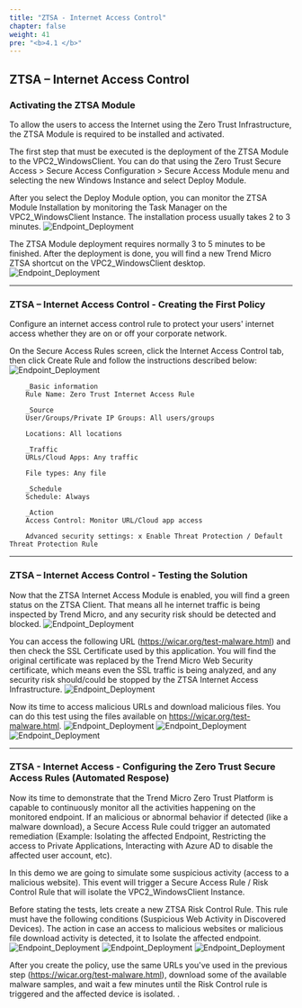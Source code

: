 ```yaml
---
title: "ZTSA - Internet Access Control"
chapter: false
weight: 41
pre: "<b>4.1 </b>"
---
```

## ZTSA – Internet Access Control 

### Activating the ZTSA Module
To allow the users to access the Internet using the Zero Trust Infrastructure, the ZTSA Module is required to be installed and activated. 

The first step that must be executed is the deployment of the ZTSA Module to the VPC2_WindowsClient. You can do that using the Zero Trust Secure Access > Secure Access Configuration > Secure Access Module menu and selecting the new Windows Instance and select Deploy Module.

After you select the Deploy Module option, you can monitor the ZTSA Module Installation by monitoring the Task Manager on the VPC2_WindowsClient Instance. The installation process usually takes 2 to 3 minutes.
![Endpoint_Deployment](/images/ztsa-module.png)

The ZTSA Module deployment requires normally 3 to 5 minutes to be finished. After the deployment is done, you will find a new Trend Micro ZTSA shortcut on the VPC2_WindowsClient desktop.
![Endpoint_Deployment](/images/ztsa-module-desktop.png)

---

### ZTSA – Internet Access Control - Creating the First Policy
Configure an internet access control rule to protect your users' internet access whether they are on or off your corporate network.

On the Secure Access Rules screen, click the Internet Access Control tab, then click Create Rule and follow the instructions described below:
![Endpoint_Deployment](/images/ztsa-internet1.png)

        _Basic information
        Rule Name: Zero Trust Internet Access Rule

        _Source
        User/Groups/Private IP Groups: All users/groups

        Locations: All locations

        _Traffic
        URLs/Cloud Apps: Any traffic

        File types: Any file

        _Schedule
        Schedule: Always

        _Action
        Access Control: Monitor URL/Cloud app access

        Advanced security settings: x Enable Threat Protection / Default Threat Protection Rule

---


### ZTSA – Internet Access Control - Testing the Solution
Now that the ZTSA Internet Access Module is enabled, you will find a green status on the ZTSA Client. That means all he internet traffic is being inspected by Trend Micro, and any security risk should be detected and blocked.
![Endpoint_Deployment](/images/ztsa-internet-status.png)

You can access the following URL (https://wicar.org/test-malware.html) and then check the SSL Certificate used by this application. You will find the original certificate was replaced by the Trend Micro Web Security certificate, which means even the SSL traffic is being analyzed, and any security risk should/could be stopped by the ZTSA Internet Access Infrastructure.
![Endpoint_Deployment](/images/ztsa-internet-2.png)

Now its time to access malicious URLs and download malicious files. You can do this test using the files available on https://wicar.org/test-malware.html. 
![Endpoint_Deployment](/images/ztsa-internet-3.png)
![Endpoint_Deployment](/images/ztsa-internet-4.png)
![Endpoint_Deployment](/images/ztsa-internet-5.png)

---
### ZTSA - Internet Access - Configuring the Zero Trust Secure Access Rules (Automated Respose)
Now its time to demonstrate that the Trend Micro Zero Trust Platform is capable to continuously monitor all the activities happening on the monitored endpoint. If an malicious or abnormal behavior if detected (like a malware download), a Secure Access Rule could trigger an automated remediation (Example: Isolating the affected Endpoint, Restricting the access to Private Applications, Interacting with Azure AD to disable the affected user account, etc).

In this demo we are going to simulate some suspicious activity (access to a malicious website). This event will trigger a Secure Access Rule / Risk Control Rule that will isolate the VPC2_WindowsClient Instance.

Before stating the tests, lets create a new ZTSA Risk Control Rule. This rule must have the following conditions (Suspicious Web Activity in Discovered Devices). The action in case an access to malicious websites or malicious file download activity is detected, it to Isolate the affected endpoint.
![Endpoint_Deployment](/images/ztsa-internet-6.png)
![Endpoint_Deployment](/images/ztsa-internet-7.png)
![Endpoint_Deployment](/images/ztsa-internet-8.png)

After you create the policy, use the same URLs you've used in the previous step (https://wicar.org/test-malware.html), download some of the available malware samples, and wait a few minutes until the Risk Control rule is triggered and the affected device is isolated.
.
